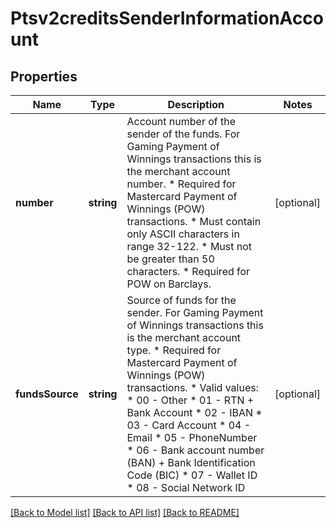 # Ptsv2creditsSenderInformationAccount

## Properties
Name | Type | Description | Notes
------------ | ------------- | ------------- | -------------
**number** | **string** | Account number of the sender of the funds. For Gaming Payment of Winnings transactions this is the merchant account number. * Required for Mastercard Payment of Winnings (POW) transactions. * Must contain only ASCII characters in range 32-122. * Must not be greater than 50 characters. * Required for POW on Barclays. | [optional] 
**fundsSource** | **string** | Source of funds for the sender. For Gaming Payment of Winnings transactions this is the merchant account type. * Required for Mastercard Payment of Winnings (POW) transactions. * Valid values:   * 00 - Other   * 01 - RTN + Bank Account   * 02 - IBAN   * 03 - Card Account   * 04 - Email   * 05 - PhoneNumber   * 06 - Bank account number (BAN) + Bank Identification Code (BIC)   * 07 - Wallet ID   * 08 - Social Network ID | [optional] 

[[Back to Model list]](../README.md#documentation-for-models) [[Back to API list]](../README.md#documentation-for-api-endpoints) [[Back to README]](../README.md)


